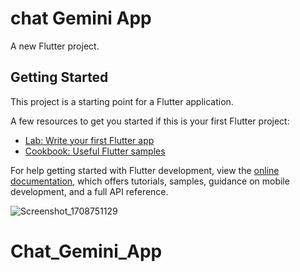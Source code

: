 # chat Gemini App

A new Flutter project.

## Getting Started

This project is a starting point for a Flutter application.

A few resources to get you started if this is your first Flutter project:

- [Lab: Write your first Flutter app](https://docs.flutter.dev/get-started/codelab)
- [Cookbook: Useful Flutter samples](https://docs.flutter.dev/cookbook)

For help getting started with Flutter development, view the
[online documentation](https://docs.flutter.dev/), which offers tutorials,
samples, guidance on mobile development, and a full API reference.

![Screenshot_1708751129](https://github.com/albinrk10/Chat_Gemini_App/assets/79820950/3f4dcb55-a44d-4ee4-8e49-258df82a82b2)


# Chat_Gemini_App
